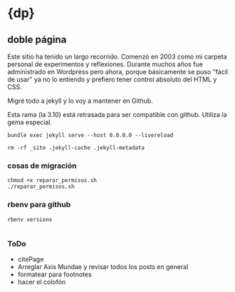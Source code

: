 # {dp}
## doble página


Este sitio ha tenido un largo recorrido. Comenzó en 2003 como mi carpeta personal de experimentos y reflexiones. Durante muchos años fue administrado en Wordpress pero ahora, porque básicamente se puso "fácil de usar" ya no lo entiendo y prefiero tener control absoluto del HTML y CSS.

Migré todo a jekyll y lo voy a mantener en Github.


Esta rama (la 3.10) está retrasada para ser compatible con github. Utiliza la gema especial.

```
bundle exec jekyll serve --host 0.0.0.0 --livereload

rm -rf _site .jekyll-cache .jekyll-metadata

```


### cosas de migración 

```
chmod +x reparar_permisos.sh
./reparar_permisos.sh
```

### rbenv para github

```
rbenv versions


```

### ToDo

- citePage
- Arreglar Axis Mundae y revisar todos los posts en general
- formatear para footnotes
- hacer el colofón